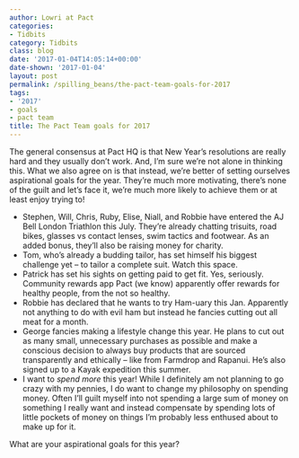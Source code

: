 ```yaml
---
author: Lowri at Pact
categories:
- Tidbits
category: Tidbits
class: blog
date: '2017-01-04T14:05:14+00:00'
date-shown: '2017-01-04'
layout: post
permalink: /spilling_beans/the-pact-team-goals-for-2017
tags:
- '2017'
- goals
- pact team
title: The Pact Team goals for 2017
---
```


The general consensus at Pact HQ is that New Year’s resolutions are really
hard and they usually don’t work. And, I’m sure we’re not alone in thinking
this. What we also agree on is that instead, we’re better of setting ourselves
aspirational goals for the year. They’re much more motivating, there’s none of
the guilt and let’s face it, we’re much more likely to achieve them or at
least enjoy trying to!

  * Stephen, Will, Chris, Ruby, Elise, Niall, and Robbie have entered the AJ Bell London Triathlon this July. They’re already chatting trisuits, road bikes, glasses vs contact lenses, swim tactics and footwear. As an added bonus, they’ll also be raising money for charity.
  * Tom, who’s already a budding tailor, has set himself his biggest challenge yet – to tailor a complete suit. Watch this space.
  * Patrick has set his sights on getting paid to get fit. Yes, seriously. Community rewards app Pact (we know) apparently offer rewards for healthy people, from the not so healthy.
  * Robbie has declared that he wants to try Ham-uary this Jan. Apparently not anything to do with evil ham but instead he fancies cutting out all meat for a month.
  * George fancies making a lifestyle change this year. He plans to cut out as many small, unnecessary purchases as possible and make a conscious decision to always buy products that are sourced transparently and ethically – like from Farmdrop and Rapanui. He’s also signed up to a Kayak expedition this summer.
  * I want to _spend more_ this year! While I definitely am not planning to go crazy with my pennies, I do want to change my philosophy on spending money. Often I’ll guilt myself into not spending a large sum of money on something I really want and instead compensate by spending lots of little pockets of money on things I’m probably less enthused about to make up for it.

What are your aspirational goals for this year?